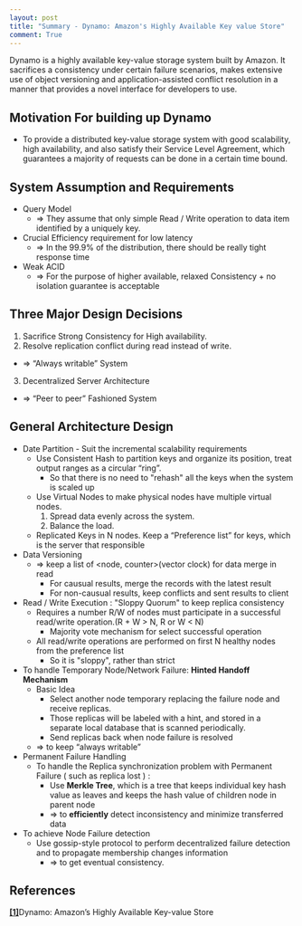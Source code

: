 ```yaml
---
layout: post
title: "Summary - Dynamo: Amazon's Highly Available Key value Store"
comment: True
---
```


Dynamo is a highly available key-value storage system built by Amazon. It sacrifices a consistency under certain failure scenarios, makes extensive use of object versioning and application-assisted conflict resolution in a manner that provides a novel interface for developers to use.

<!--more-->

## Motivation For building up Dynamo
* To provide a distributed key-value storage system with good scalability, high availability, and also satisfy their Service Level Agreement, which guarantees a majority of requests can be done in a certain time bound.

## System Assumption and Requirements
* Query Model
  * => They assume that only simple Read / Write operation to data item identified by a uniquely key.
* Crucial Efficiency requirement for low latency
  * => In the 99.9% of the distribution, there should be really tight response time
* Weak ACID
  * => For the purpose of higher available, relaxed Consistency + no isolation guarantee is acceptable

## Three Major Design Decisions

1. Sacrifice Strong Consistency for High availability.
2. Resolve replication conflict during read instead of write.
  * => “Always writable” System
3. Decentralized Server Architecture
  * => “Peer to peer” Fashioned System

## General Architecture Design
* Date Partition - Suit the incremental scalability requirements
  * Use Consistent Hash to partition keys and organize its position, treat output ranges as a circular “ring”.
    * So that there is no need to "rehash" all the keys when the system is scaled up
  * Use Virtual Nodes to make physical nodes have multiple virtual nodes.
    1. Spread data evenly across the system. 
    2. Balance the load.
  * Replicated Keys in N nodes. Keep a “Preference list” for keys, which is the server that responsible
* Data Versioning
  * => keep a list of \<node, counter\>(vector clock) for data merge in read
    * For causual results, merge the records with the latest result
    * For non-causual results, keep conflicts and sent results to client
* Read / Write Execution : "Sloppy Quorum" to keep replica consistency
  * Requires a number R/W of nodes must participate in a successful read/write operation.(R + W > N, R or W < N)
    * Majority vote mechanism for select successful operation
  * All read/write operations are performed on first N healthy nodes from the preference list
    * So it is "sloppy", rather than strict
* To handle Temporary Node/Network Failure: __Hinted Handoff Mechanism__
  * Basic Idea
      * Select another node temporary replacing the failure node and receive replicas.
      * Those replicas will be labeled with a hint, and stored in a separate local database that is scanned periodically.
      * Send replicas back when node failure is resolved
  * => to keep “always writable”
* Permanent Failure Handling
  * To handle the Replica synchronization problem with Permanent Failure ( such as replica lost ) :
    * Use __Merkle Tree__, which is a tree that keeps individual key hash value as leaves and keeps the hash value of children node in parent node
    * => to __efficiently__ detect inconsistency and minimize transferred data
* To achieve Node Failure detection
  * Use gossip-style protocol to perform decentralized failure detection and to propagate membership changes information
    * => to get eventual consistency.

## References
[**[1]**](http://www.allthingsdistributed.com/files/amazon-dynamo-sosp2007.pdf)Dynamo: Amazon’s Highly Available Key-value Store
